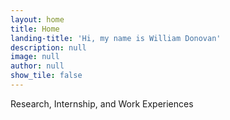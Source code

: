 ```yaml
---
layout: home
title: Home
landing-title: 'Hi, my name is William Donovan'
description: null
image: null
author: null
show_tile: false
---
```


Research, Internship, and Work Experiences
